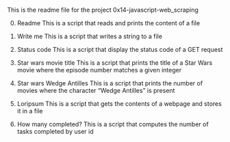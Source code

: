This is the readme file for the project 0x14-javascript-web_scraping

0. Readme
This is a script that reads and prints the content of a file

1. Write me
This is a script that writes a string to a file

2. Status code
This is a script that display the status code of a GET request

3. Star wars movie title
This is a script that prints the title of a Star Wars movie where the episode number matches a given integer

4. Star wars Wedge Antilles
This is a script that prints the number of movies where the character “Wedge Antilles” is present

5. Loripsum
This is a script that gets the contents of a webpage and stores it in a file

6. How many completed?
This is a script that computes the number of tasks completed by user id

